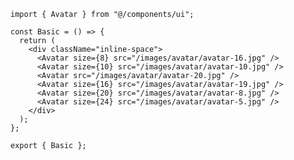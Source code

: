 ﻿```tsx
import { Avatar } from "@/components/ui";

const Basic = () => {
  return (
    <div className="inline-space">
      <Avatar size={8} src="/images/avatar/avatar-16.jpg" />
      <Avatar size={10} src="/images/avatar/avatar-10.jpg" />
      <Avatar src="/images/avatar/avatar-20.jpg" />
      <Avatar size={16} src="/images/avatar/avatar-19.jpg" />
      <Avatar size={20} src="/images/avatar/avatar-8.jpg" />
      <Avatar size={24} src="/images/avatar/avatar-5.jpg" />
    </div>
  );
};

export { Basic };

```
